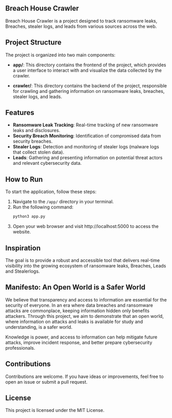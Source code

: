 ## Breach House Crawler

Breach House Crawler is a project designed to track ransomware leaks, Breaches, stealer logs, and leads from various sources across the web.

## Project Structure

The project is organized into two main components:

- **app/**: This directory contains the frontend of the project, which provides a user interface to interact with and visualize the data collected by the crawler.

- **crawler/**: This directory contains the backend of the project, responsible for crawling and gathering information on ransomware leaks, breaches, stealer logs, and leads.

## Features

- **Ransomware Leak Tracking**: Real-time tracking of new ransomware leaks and disclosures.
- **Security Breach Monitoring**: Identification of compromised data from security breaches.
- **Stealer Logs**: Detection and monitoring of stealer logs (malware logs that collect stolen data).
- **Leads**: Gathering and presenting information on potential threat actors and relevant cybersecurity data.

## How to Run

To start the application, follow these steps:

1. Navigate to the `/app/` directory in your terminal.
2. Run the following command:
   ```bash
   python3 app.py
3. Open your web browser and visit http://localhost:5000 to access the website.


## Inspiration

The goal is to provide a robust and accessible tool that delivers real-time visibility into the growing ecosystem of ransomware leaks, Breaches, Leads and Stealerlogs.

## Manifesto: An Open World is a Safer World

We believe that transparency and access to information are essential for the security of everyone. In an era where data breaches and ransomware attacks are commonplace, keeping information hidden only benefits attackers. Through this project, we aim to demonstrate that an open world, where information on attacks and leaks is available for study and understanding, is a safer world.

Knowledge is power, and access to information can help mitigate future attacks, improve incident response, and better prepare cybersecurity professionals.

## Contributions

Contributions are welcome. If you have ideas or improvements, feel free to open an issue or submit a pull request.

## License

This project is licensed under the MIT License.
